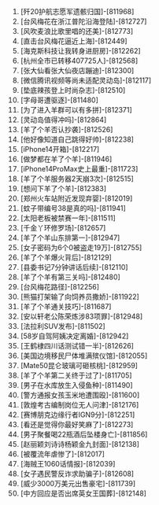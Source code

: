 
1. [歼20护航志愿军遗骸归国]-[811968]
1. [台风梅花在浙江普陀沿海登陆]-[812727]
1. [风吹麦浪比歌里唱的还美]-[812773]
1. [直击台风梅花逼近上海]-[812449]
1. [海克斯科技让我转身进厨房]-[812262]
1. [杭州全市已转移407725人]-[812568]
1. [张大仙看张大仙夜店蹦迪]-[812300]
1. [微信腾讯视频等尚未适配灵动岛]-[812117]
1. [垫底辣孩登上时尚杂志]-[812510]
1. [字母哥遭驱逐]-[811480]
1. [为了进入羊群可以有多拼]-[812371]
1. [灵动岛值得冲吗]-[812864]
1. [羊了个羊否认抄袭]-[812526]
1. [他好像知道自己跳得好帅]-[812238]
1. [iPhone14开箱]-[812217]
1. [做梦都在羊了个羊]-[811946]
1. [iPhone14ProMax史上最重]-[811723]
1. [羊了个羊服务器2天崩3次]-[812515]
1. [想问下羊了个羊]-[812383]
1. [郑州火车站附近发现弃婴]-[812019]
1. [蚊子带编号38是真的吗]-[811941]
1. [太阳老板被禁赛一年]-[811511]
1. [千金丫环修罗场]-[812657]
1. [羊了个羊山东排第一]-[812947]
1. [女子密码为6个0被盗走19万]-[812755]
1. [羊了个羊爆火背后]-[812129]
1. [县委书记7分钟讲话后续]-[812110]
1. [羊了个羊有第三关吗]-[812480]
1. [台风梅花路径]-[812256]
1. [熊猫打架输了向饲养员撒娇]-[811922]
1. [羊了个羊通关技巧]-[811687]
1. [安以轩老公陈荣炼涉83项罪]-[812948]
1. [法拉利SUV发布]-[811502]
1. [58岁自驾阿姨决定离婚]-[812942]
1. [王鹤棣四川话测试错一半]-[812626]
1. [美国边境移民尸体堆满殡仪馆]-[812055]
1. [Mate50昆仑玻璃可砸核桃]-[812959]
1. [羊了个羊第二关终于过了]-[811705]
1. [男子在水库放生入侵鱼种]-[811490]
1. [警方通报女孩玉米地遭围殴]-[811600]
1. [敦煌考古编制岗位无人问津]-[812176]
1. [赛博朋克边缘行者IGN9分]-[812251]
1. [看还是觉得你最好笑麻了]-[812273]
1. [男子聚餐喝22瓶酒后坠楼身亡]-[811856]
1. [赵丽颖刘诗诗杨颖金九封面]-[812138]
1. [被覆流年虐惨了]-[812017]
1. [海贼王1060话情报]-[812039]
1. [女子遇民警反诈求助骗子]-[812608]
1. [威少3000万美元出售豪宅]-[811739]
1. [中方回应是否出席英女王国葬]-[812148]